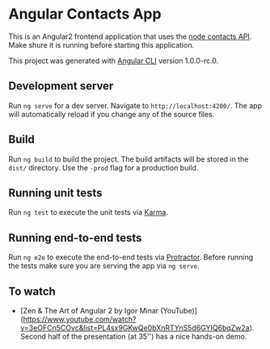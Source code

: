 # Angular Contacts App

This is an Angular2 frontend application that uses the [node contacts API](https://github.com/avansinformatica/node-contacts-api). Make shure it is running before starting this application.

This project was generated with [Angular CLI](https://github.com/angular/angular-cli) version 1.0.0-rc.0.

## Development server
Run `ng serve` for a dev server. Navigate to `http://localhost:4200/`. The app will automatically reload if you change any of the source files.

## Build

Run `ng build` to build the project. The build artifacts will be stored in the `dist/` directory. Use the `-prod` flag for a production build.

## Running unit tests

Run `ng test` to execute the unit tests via [Karma](https://karma-runner.github.io).

## Running end-to-end tests

Run `ng e2e` to execute the end-to-end tests via [Protractor](http://www.protractortest.org/).
Before running the tests make sure you are serving the app via `ng serve`.

## To watch
- [Zen & The Art of Angular 2 by Igor Minar (YouTube)] (https://www.youtube.com/watch?v=3eOFCn5COvc&list=PL4sx9GKwQe0bXnRTYnS5d6GYIQ6bqZw2a). Second half of the presentation (at 35'') has a nice hands-on demo.
